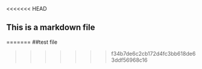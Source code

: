 <<<<<<< HEAD
## This is a markdown file
=======
##test file
>>>>>>> f34b7de6c2cb172d4fc3bb618de63ddf56968c16
